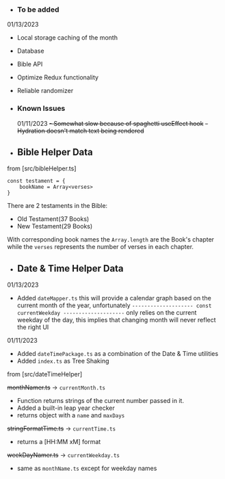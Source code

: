- ### To be added

01/13/2023

- Local storage caching of the month
- Database
- Bible API
- Optimize Redux functionality
- Reliable randomizer

- ### Known Issues

  01/11/2023
  ~~- Somewhat slow because of spaghetti useEffect hook~~
  ~~- Hydration doesn't match text being rendered~~

- ## Bible Helper Data

from [src/bibleHelper.ts]

```
const testament = {
    bookName = Array<verses>
}
```

There are 2 testaments in the Bible:

- Old Testament(37 Books)
- New Testament(29 Books)

With corresponding book names
the `Array.length` are the Book's chapter
while the `verses` represents the number of verses in each chapter.

- ## Date & Time Helper Data

01/13/2023

- Added `dateMapper.ts` this will provide a calendar graph based on the current month of the year, unfortunately `--------------------
const currentWeekday
--------------------`
  only relies on the current weekday of the day, this implies that changing month will never reflect the right UI

01/11/2023

- Added `dateTimePackage.ts` as a combination of the Date & Time utilities
- Added `index.ts` as Tree Shaking

from [src/dateTimeHelper]

~~monthNamer.ts~~ -> `currentMonth.ts`

- Function returns strings of the current number passed in it.
- Added a built-in leap year checker
- returns object with a `name` and `maxDays`

~~stringFormatTime.ts~~ -> `currentTime.ts`

- returns a [HH:MM xM] format

~~weekDayNamer.ts~~ -> `currentWeekday.ts`

- same as `monthName.ts` except for weekday names
